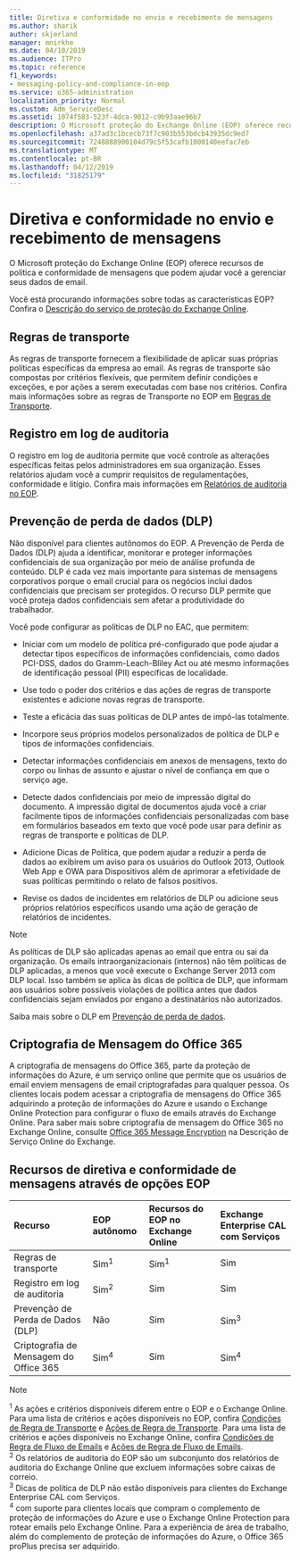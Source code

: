 ```yaml
---
title: Diretiva e conformidade no envio e recebimento de mensagens
ms.author: sharik
author: skjerland
manager: mnirkhe
ms.date: 04/10/2019
ms.audience: ITPro
ms.topic: reference
f1_keywords:
- messaging-policy-and-compliance-in-eop
ms.service: o365-administration
localization_priority: Normal
ms.custom: Adm_ServiceDesc
ms.assetid: 1074f583-523f-4dca-9012-c9b93aae96b7
description: O Microsoft proteção do Exchange Online (EOP) oferece recursos de política e conformidade de mensagens que podem ajudar você a gerenciar seus dados de email.
ms.openlocfilehash: a37ad3c1bcecb73f7c903b553bdcb43935dc9ed7
ms.sourcegitcommit: 7248888900104d79c5f53cafb1000140eefac7eb
ms.translationtype: MT
ms.contentlocale: pt-BR
ms.lasthandoff: 04/12/2019
ms.locfileid: "31825179"
---
```

# <a name="messaging-policy-and-compliance"></a>Diretiva e conformidade no envio e recebimento de mensagens

O Microsoft proteção do Exchange Online (EOP) oferece recursos de política e conformidade de mensagens que podem ajudar você a gerenciar seus dados de email.
  
Você está procurando informações sobre todas as características EOP? Confira o [Descrição do serviço de proteção do Exchange Online](exchange-online-protection-service-description.md).
  
## <a name="transport-rules"></a>Regras de transporte
<a name="BKMK_transportrules"> </a>

As regras de transporte fornecem a flexibilidade de aplicar suas próprias políticas específicas da empresa ao email. As regras de transporte são compostas por critérios flexíveis, que permitem definir condições e exceções, e por ações a serem executadas com base nos critérios. Confira mais informações sobre as regras de Transporte no EOP em [Regras de Transporte](https://go.microsoft.com/fwlink/p/?LinkId=320399).
  
## <a name="audit-logging"></a>Registro em log de auditoria
<a name="BKMK_auditlogging"> </a>

O registro em log de auditoria permite que você controle as alterações específicas feitas pelos administradores em sua organização. Esses relatórios ajudam você a cumprir requisitos de regulamentações, conformidade e litígio. Confira mais informações em [Relatórios de auditoria no EOP](https://go.microsoft.com/fwlink/p/?LinkId=314258).
  
## <a name="data-loss-prevention-dlp"></a>Prevenção de perda de dados (DLP)
<a name="BKMK_datalossprevention"> </a>

Não disponível para clientes autônomos do EOP. A Prevenção de Perda de Dados (DLP) ajuda a identificar, monitorar e proteger informações confidenciais de sua organização por meio de análise profunda de conteúdo. DLP é cada vez mais importante para sistemas de mensagens corporativos porque o email crucial para os negócios inclui dados confidenciais que precisam ser protegidos. O recurso DLP permite que você proteja dados confidenciais sem afetar a produtividade do trabalhador.
  
Você pode configurar as políticas de DLP no EAC, que permitem:
  
- Iniciar com um modelo de política pré-configurado que pode ajudar a detectar tipos específicos de informações confidenciais, como dados PCI-DSS, dados do Gramm-Leach-Bliley Act ou até mesmo informações de identificação pessoal (PII) específicas de localidade.
    
- Use todo o poder dos critérios e das ações de regras de transporte existentes e adicione novas regras de transporte.
    
- Teste a eficácia das suas políticas de DLP antes de impô-las totalmente.
    
- Incorpore seus próprios modelos personalizados de política de DLP e tipos de informações confidenciais.
    
- Detectar informações confidenciais em anexos de mensagens, texto do corpo ou linhas de assunto e ajustar o nível de confiança em que o serviço age.
    
- Detecte dados confidenciais por meio de impressão digital do documento. A impressão digital de documentos ajuda você a criar facilmente tipos de informações confidenciais personalizadas com base em formulários baseados em texto que você pode usar para definir as regras de transporte e políticas de DLP.
    
- Adicione Dicas de Política, que podem ajudar a reduzir a perda de dados ao exibirem um aviso para os usuários do Outlook 2013, Outlook Web App e OWA para Dispositivos além de aprimorar a efetividade de suas políticas permitindo o relato de falsos positivos.
    
- Revise os dados de incidentes em relatórios de DLP ou adicione seus próprios relatórios específicos usando uma ação de geração de relatórios de incidentes.
    
> [!NOTE]
> As políticas de DLP são aplicadas apenas ao email que entra ou sai da organização. Os emails intraorganizacionais (internos) não têm políticas de DLP aplicadas, a menos que você execute o Exchange Server 2013 com DLP local. Isso também se aplica às dicas de política de DLP, que informam aos usuários sobre possíveis violações de política antes que dados confidenciais sejam enviados por engano a destinatários não autorizados. 
  
Saiba mais sobre o DLP em [Prevenção de perda de dados](https://go.microsoft.com/fwlink/p/?LinkId=320398).
  
## <a name="office-365-message-encryption"></a>Criptografia de Mensagem do Office 365
<a name="BKMK_OME_in_EOP"> </a>

A criptografia de mensagens do Office 365, parte da proteção de informações do Azure, é um serviço online que permite que os usuários de email enviem mensagens de email criptografadas para qualquer pessoa. Os clientes locais podem acessar a criptografia de mensagens do Office 365 adquirindo a proteção de informações do Azure e usando o Exchange Online Protection para configurar o fluxo de emails através do Exchange Online. Para saber mais sobre criptografia de mensagem do Office 365 no Exchange Online, consulte [Office 365 Message Encryption](../exchange-online-service-description/message-policy-and-compliance.md#office-365-message-encryption) na Descrição de Serviço Online do Exchange. 
  
## <a name="messaging-policy-and-compliance-features-across-eop-options"></a>Recursos de diretiva e conformidade de mensagens através de opções EOP
<a name="BKMK_OME_in_EOP"> </a>

|**Recurso**|**EOP autônomo**|**Recursos do EOP no Exchange Online**|**Exchange Enterprise CAL com Serviços**|
|:-----|:-----|:-----|:-----|
|Regras de transporte  <br/> |Sim<sup>1</sup> <br/> |Sim<sup>1</sup> <br/> |Sim  <br/> |
|Registro em log de auditoria  <br/> |Sim<sup>2</sup> <br/> |Sim  <br/> |Sim  <br/> |
|Prevenção de Perda de Dados (DLP)  <br/> |Não  <br/> |Sim  <br/> |Sim<sup>3</sup> <br/> |
|Criptografia de Mensagem do Office 365  <br/> |Sim<sup>4</sup> <br/> |Sim  <br/> |Sim<sup>4</sup> <br/> |
   
> [!NOTE]
> <sup>1</sup> As ações e critérios disponíveis diferem entre o EOP e o Exchange Online. Para uma lista de critérios e ações disponíveis no EOP, confira [Condições de Regra de Transporte](https://go.microsoft.com/fwlink/p/?LinkId=320392) e [Ações de Regra de Transporte](https://go.microsoft.com/fwlink/p/?LinkId=320393). Para uma lista de critérios e ações disponíveis no Exchange Online, confira [Condições de Regra de Fluxo de Emails](https://go.microsoft.com/fwlink/p/?LinkId=320394) e [Ações de Regra de Fluxo de Emails](https://go.microsoft.com/fwlink/p/?LinkId=320395). <br/>
> <sup>2</sup> Os relatórios de auditoria do EOP são um subconjunto dos relatórios de auditoria do Exchange Online que excluem informações sobre caixas de correio. <br/>
> <sup>3</sup> Dicas de política de DLP não estão disponíveis para clientes do Exchange Enterprise CAL com Serviços. <br/>
> <sup>4</sup> com suporte para clientes locais que compram o complemento de proteção de informações do Azure e use o Exchange Online Protection para rotear emails pelo Exchange Online. Para a experiência de área de trabalho, além do complemento de proteção de informações do Azure, o Office 365 proPlus precisa ser adquirido. <br/>
  

